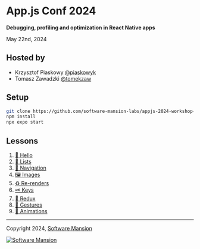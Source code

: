 # App.js Conf 2024

**Debugging, profiling and optimization in React Native apps**

May 22nd, 2024

## Hosted by

- Krzysztof Piaskowy [@piaskowyk](https://twitter.com/piaskowyk)
- Tomasz Zawadzki [@tomekzaw](https://twitter.com/tomekzaw_)

## Setup

```sh
git clone https://github.com/software-mansion-labs/appjs-2024-workshop-optimization
npm install
npx expo start
```

## Lessons

1. [🐢 Hello](./app/examples/Hello/README.md)
2. [📜 Lists](./app/examples/Lists/README.md)
3. [🧭 Navigation](./app/examples/Navigation/README.md)
4. [🖼️ Images](./app/examples/Images/README.md)
5. [♻️ Re-renders](./app/examples/Rerenders/README.md)
6. [🗝️ Keys](./app/examples/Keys/README.md)
7. [🥶 Redux](./app/examples/Redux/README.md)
8. [🤌 Gestures](./app/examples/Gestures/README.md)
9. [🐎 Animations](./app/examples/Animations/README.md)

---

Copyright 2024, [Software Mansion](https://swmansion.com/?utm_source=git&utm_medium=readme&utm_campaign=appjs-2024-workshop-optimization)

[![Software Mansion](https://logo.swmansion.com/logo?color=white&variant=desktop&width=200&tag=appjs-2024-workshop-optimization)](https://swmansion.com/?utm_source=git&utm_medium=readme&utm_campaign=appjs-2024-workshop-optimization)
